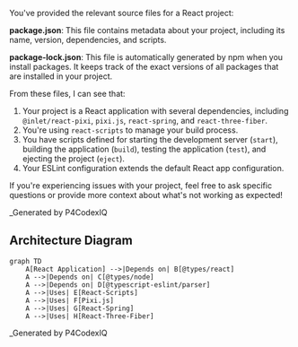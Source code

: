 You've provided the relevant source files for a React project:

**package.json**: This file contains metadata about your project, including its name, version, dependencies, and scripts.

**package-lock.json**: This file is automatically generated by npm when you install packages. It keeps track of the exact versions of all packages that are installed in your project.

From these files, I can see that:

1. Your project is a React application with several dependencies, including `@inlet/react-pixi`, `pixi.js`, `react-spring`, and `react-three-fiber`.
2. You're using `react-scripts` to manage your build process.
3. You have scripts defined for starting the development server (`start`), building the application (`build`), testing the application (`test`), and ejecting the project (`eject`).
4. Your ESLint configuration extends the default React app configuration.

If you're experiencing issues with your project, feel free to ask specific questions or provide more context about what's not working as expected!

_Generated by P4CodexIQ

## Architecture Diagram

```mermaid
graph TD
    A[React Application] -->|Depends on| B[@types/react]
    A -->|Depends on| C[@types/node]
    A -->|Depends on| D[@typescript-eslint/parser]
    A -->|Uses| E[React-Scripts]
    A -->|Uses| F[Pixi.js]
    A -->|Uses| G[React-Spring]
    A -->|Uses| H[React-Three-Fiber]
```

_Generated by P4CodexIQ
